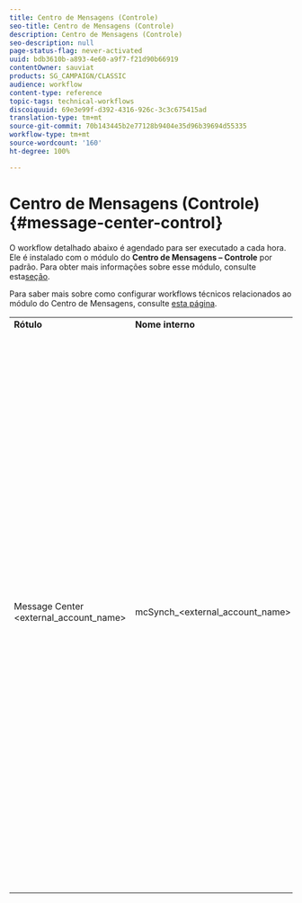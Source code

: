 ```yaml
---
title: Centro de Mensagens (Controle)
seo-title: Centro de Mensagens (Controle)
description: Centro de Mensagens (Controle)
seo-description: null
page-status-flag: never-activated
uuid: bdb3610b-a893-4e60-a9f7-f21d90b66919
contentOwner: sauviat
products: SG_CAMPAIGN/CLASSIC
audience: workflow
content-type: reference
topic-tags: technical-workflows
discoiquuid: 69e3e99f-d392-4316-926c-3c3c675415ad
translation-type: tm+mt
source-git-commit: 70b143445b2e77128b9404e35d96b39694d55335
workflow-type: tm+mt
source-wordcount: '160'
ht-degree: 100%

---
```



# Centro de Mensagens (Controle){#message-center-control}

O workflow detalhado abaixo é agendado para ser executado a cada hora. Ele é instalado com o módulo do **Centro de Mensagens – Controle** por padrão. Para obter mais informações sobre esse módulo, consulte esta[seção](../../message-center/using/about-transactional-messaging.md).

Para saber mais sobre como configurar workflows técnicos relacionados ao módulo do Centro de Mensagens, consulte [esta página](../../message-center/using/technical-workflows.md).

<table> 
 <tbody> 
  <tr> 
   <td> <strong>Rótulo</strong><br /> </td> 
   <td> <strong>Nome interno</strong><br /> </td> 
   <td> <strong>Descrição</strong><br /> </td> 
  </tr> 
  <tr> 
   <td> Message Center &lt;external_account_name&gt;<br /> </td> 
   <td> mcSynch_&lt;external_account_name&gt;<br /> </td> 
   <td> Esse workflow:<br /> 
    <ul> 
     <li> <p>recupera a lista de eventos processados pela(s) operação(s).</p> </li> 
     <li> <p>sincroniza com a tabela NmsBroadLogMsg para recuperar as qualificações da mensagem de delivery.</p> </li> 
     <li> <p>recupera logs de delivery de eventos assim que a sincronização com a tabela NmsBroadLogMsg for concluída.</p> </li> 
     <li> <p>sincroniza com a tabela NmsTrackingUrl para recuperar o rastreamento para as URLs de delivery.</p> </li> 
     <li> <p>recupera as URLs de rastreamento de eventos assim que a sincronização com a tabela NmsTrackingUrl for concluída.</p> </li> 
     <li> <p>permite recuperar todos os endereços de email colocados em quarentena a cada três horas após o envio de um delivery.</p> </li> 
    </ul> </td> 
  </tr> 
 </tbody> 
</table>

